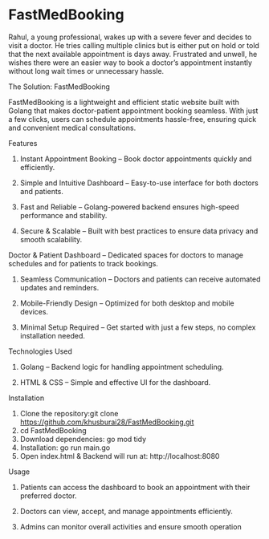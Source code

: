 # FastMedBooking
Rahul, a young professional, wakes up with a severe fever and decides to visit a doctor. He tries calling multiple clinics but is either put on hold or told that the next available appointment is days away. Frustrated and unwell, he wishes there were an easier way to book a doctor’s appointment instantly without long wait times or unnecessary hassle.

The Solution: FastMedBooking

FastMedBooking is a lightweight and efficient static website built with Golang that makes doctor-patient appointment booking seamless. With just a few clicks, users can schedule appointments hassle-free, ensuring quick and convenient medical consultations.

Features

1) Instant Appointment Booking – Book doctor appointments quickly and efficiently.

2) Simple and Intuitive Dashboard – Easy-to-use interface for both doctors and patients.

3) Fast and Reliable – Golang-powered backend ensures high-speed performance and stability.

4) Secure & Scalable – Built with best practices to ensure data privacy and smooth scalability.
   

Doctor & Patient Dashboard – Dedicated spaces for doctors to manage schedules and for patients to track bookings.

1) Seamless Communication – Doctors and patients can receive automated updates and reminders.

2) Mobile-Friendly Design – Optimized for both desktop and mobile devices.

3) Minimal Setup Required – Get started with just a few steps, no complex installation needed.
   

Technologies Used

1) Golang – Backend logic for handling appointment scheduling.

2) HTML & CSS – Simple and effective UI for the dashboard.
   

Installation

1) Clone the repository:git clone https://github.com/khusburai28/FastMedBooking.git
2) cd FastMedBooking
3) Download dependencies: go mod tidy
4) Installation: go run main.go
5) Open index.html & Backend will run at: http://localhost:8080

Usage

1) Patients can access the dashboard to book an appointment with their preferred doctor.

2) Doctors can view, accept, and manage appointments efficiently.

3) Admins can monitor overall activities and ensure smooth operation

